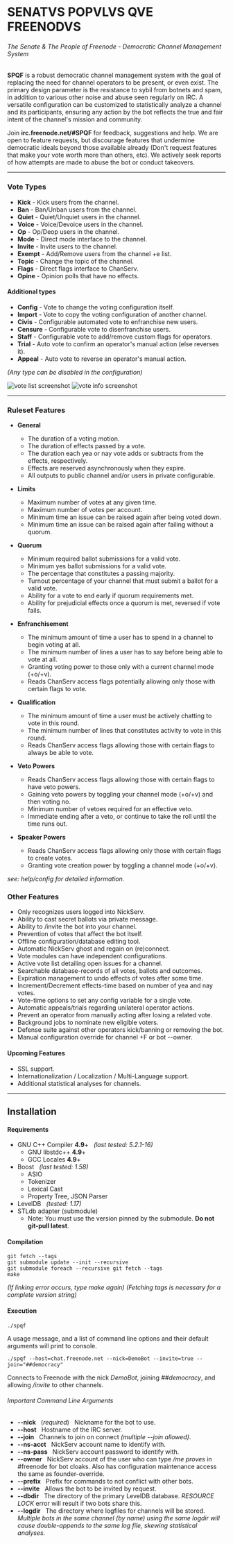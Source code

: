 # SENATVS POPVLVS QVE FREENODVS
###### The Senate & The People of Freenode - Democratic Channel Management System

**SPQF** is a robust democratic channel management system with the goal of 
replacing the need for channel operators to be present, or even exist. 
The primary design parameter is the resistance to sybil from botnets and 
spam, in addition to various other noise and abuse seen regularly on IRC.
A versatile configuration can be customized to statistically analyze a channel and
its participants, ensuring any action by the bot reflects the true and fair
intent of the channel's mission and community.

Join **irc.freenode.net/#SPQF** for feedback, suggestions and help.
We are open to feature requests, but discourage features that undermine democratic
ideals beyond those available already (Don't request features that make your vote worth more
than others, etc). We actively seek reports of how attempts are made to abuse the bot
or conduct takeovers.


----


### Vote Types
* **Kick** - Kick users from the channel.
* **Ban** - Ban/Unban users from the channel.
* **Quiet** - Quiet/Unquiet users in the channel.
* **Voice** - Voice/Devoice users in the channel.
* **Op** - Op/Deop users in the channel.
* **Mode** - Direct mode interface to the channel.
* **Invite** - Invite users to the channel.
* **Exempt** - Add/Remove users from the channel +e list.
* **Topic** - Change the topic of the channel.
* **Flags** - Direct flags interface to ChanServ.
* **Opine** - Opinion polls that have no effects.

#### Additional types
* **Config** - Vote to change the voting configuration itself.
* **Import** - Vote to copy the voting configuration of another channel.
* **Civis** - Configurable automated vote to enfranchise new users.
* **Censure** - Configurable vote to disenfranchise users.
* **Staff** - Configurable vote to add/remove custom flags for operators.
* **Trial** - Auto vote to confirm an operator's manual action (else reverses it).
* **Appeal** - Auto vote to reverse an operator's manual action.


*(Any type can be disabled in the configuration)*



![vote list screenshot](http://i.imgur.com/xf24L54.png)
![vote info screenshot](http://i.imgur.com/NI5cxns.png)


----


### Ruleset Features


* **General**
	* The duration of a voting motion.
	* The duration of effects passed by a vote.
	* The duration each yea or nay vote adds or subtracts from the effects, respectively.
	* Effects are reserved asynchronously when they expire.
	* All outputs to public channel and/or users in private configurable.


* **Limits**
    * Maximum number of votes at any given time.
    * Maximum number of votes per account.
    * Minimum time an issue can be raised again after being voted down.
    * Minimum time an issue can be raised again after failing without a quorum.


* **Quorum**
    * Minimum required ballot submissions for a valid vote.
    * Minimum yes ballot submissions for a valid vote.
    * The percentage that constitutes a passing majority.
    * Turnout percentage of your channel that must submit a ballot for a valid vote.
    * Ability for a vote to end early if quorum requirements met.
    * Ability for prejudicial effects once a quorum is met, reversed if vote fails.


* **Enfranchisement**
    * The minimum amount of time a user has to spend in a channel to begin voting at all.
    * The minimum number of lines a user has to say before being able to vote at all.
	* Granting voting power to those only with a current channel mode (+o/+v).
    * Reads ChanServ access flags potentially allowing only those with certain flags to vote.


* **Qualification**
    * The minimum amount of time a user must be actively chatting to vote in this round.
    * The minimum number of lines that constitutes activity to vote in this round.
    * Reads ChanServ access flags allowing those with certain flags to always be able to vote.


* **Veto Powers**
    * Reads ChanServ access flags allowing those with certain flags to have veto powers.
    * Gaining veto powers by toggling your channel mode (+o/+v) and then voting no.
    * Minimum number of vetoes required for an effective veto.
    * Immediate ending after a veto, or continue to take the roll until the time runs out.


* **Speaker Powers**
    * Reads ChanServ access flags allowing only those with certain flags to create votes.
    * Granting vote creation power by toggling a channel mode (+o/+v).


*see: help/config for detailed information.*


### Other Features


* Only recognizes users logged into NickServ.
* Ability to cast secret ballots via private message.
* Ability to /invite the bot into your channel.
* Prevention of votes that affect the bot itself.
* Offline configuration/database editing tool.
* Automatic NickServ ghost and regain on (re)connect.
* Vote modules can have independent configurations.
* Active vote list detailing open issues for a channel.
* Searchable database-records of all votes, ballots and outcomes.
* Expiration management to undo effects of votes after some time.
* Increment/Decrement effects-time based on number of yea and nay votes.
* Vote-time options to set any config variable for a single vote.
* Automatic appeals/trials regarding unilateral operator actions.
* Prevent an operator from manually acting after losing a related vote.
* Background jobs to nominate new eligible voters.
* Defense suite against other operators kick/banning or removing the bot.
* Manual configuration override for channel +F or bot --owner.


#### Upcoming Features

* SSL support.
* Internationalization / Localization / Multi-Language support.
* Additional statistical analyses for channels.

----


## Installation


#### Requirements

* GNU C++ Compiler **4.9**+ &nbsp; *(last tested: 5.2.1-16)*
	* GNU libstdc++ **4.9**+
	* GCC Locales **4.9**+
* Boost &nbsp; *(last tested: 1.58)*
	* ASIO
    * Tokenizer
    * Lexical Cast
    * Property Tree, JSON Parser
* LevelDB &nbsp; *(tested: 1.17)*
* STLdb adapter (submodule)
	* Note: You must use the version pinned by the submodule. **Do not git-pull latest**.


#### Compilation

	git fetch --tags
	git submodule update --init --recursive
	git submodule foreach --recursive git fetch --tags
	make

*(If linking error occurs, type make again)*
*(Fetching tags is necessary for a complete version string)*


#### Execution

	./spqf

A usage message, and a list of command line options and their default arguments will print to console.

	./spqf --host=chat.freenode.net --nick=DemoBot --invite=true --join="##democracy"

Connects to Freenode with the nick *DemoBot*, joining *##democracy*, and allowing */invite* to other
channels.


###### Important Command Line Arguments
* **--nick** &nbsp; (*required*) &nbsp; Nickname for the bot to use.
* **--host** &nbsp; Hostname of the IRC server.
* **--join** &nbsp; Channels to join on connect *(multiple --join allowed)*.
* **--ns-acct** &nbsp; NickServ account name to identify with.
* **--ns-pass** &nbsp; NickServ account password to identify with.
* **--owner** &nbsp; NickServ account of the user who can type */me proves* in #freenode for bot cloaks. Also has configuration maintenance access the same as founder-override.
* **--prefix** &nbsp; Prefix for commands to not conflict with other bots.
* **--invite** &nbsp; Allows the bot to be invited by request.
* **--dbdir** &nbsp; The directory of the primary LevelDB database. *RESOURCE LOCK* error will result if two bots share this.
* **--logdir** &nbsp; The directory where logfiles for channels will be stored. *Multiple bots in the same channel (by name) using the same logdir will cause double-appends to the same log file, skewing statistical analyses.*
